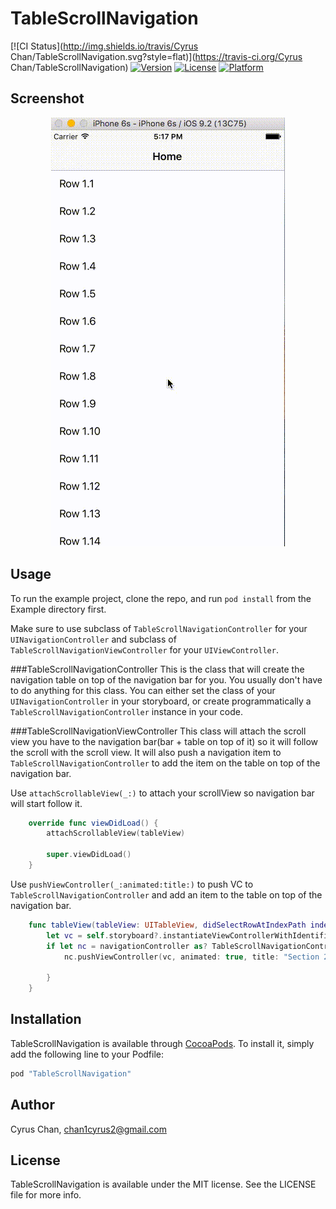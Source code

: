 # TableScrollNavigation
[![CI Status](http://img.shields.io/travis/Cyrus Chan/TableScrollNavigation.svg?style=flat)](https://travis-ci.org/Cyrus Chan/TableScrollNavigation)
[![Version](https://img.shields.io/cocoapods/v/TableScrollNavigation.svg?style=flat)](http://cocoapods.org/pods/TableScrollNavigation)
[![License](https://img.shields.io/cocoapods/l/TableScrollNavigation.svg?style=flat)](http://cocoapods.org/pods/TableScrollNavigation)
[![Platform](https://img.shields.io/cocoapods/p/TableScrollNavigation.svg?style=flat)](http://cocoapods.org/pods/TableScrollNavigation)

## Screenshot
<p align="center">
  <img width="374" height="686" src="screenshot.gif"/>
</p>


## Usage

To run the example project, clone the repo, and run `pod install` from the Example directory first.

Make sure to use subclass of `TableScrollNavigationController` for your `UINavigationController` and subclass of `TableScrollNavigationViewController` for your `UIViewController`.

###TableScrollNavigationController
This is the class that will create the navigation table on top of the navigation bar for you. You usually don't have to do anything for this class. You can either set the class of your `UINavigationController` in your storyboard, or create programmatically a `TableScrollNavigationController` instance in your code.

###TableScrollNavigationViewController
This class will attach the scroll view you have to the navigation bar(bar + table on top of it) so it will follow the scroll with the scroll view. It will also push a navigation item to `TableScrollNavigationController` to add the item on the table on top of the navigation bar.

Use `attachScrollableView(_:)` to attach your scrollView so navigation bar will start follow it.
```swift
    override func viewDidLoad() {
        attachScrollableView(tableView)
        
        super.viewDidLoad()
    }
```
Use `pushViewController(_:animated:title:)` to push VC to `TableScrollNavigationController` and add an item to the table on top of the navigation bar.
```swift
    func tableView(tableView: UITableView, didSelectRowAtIndexPath indexPath: NSIndexPath) {
        let vc = self.storyboard?.instantiateViewControllerWithIdentifier("ViewController") as! ViewController
        if let nc = navigationController as? TableScrollNavigationController{
            nc.pushViewController(vc, animated: true, title: "Section 2.1")
            
        }
    }
```

## Installation

TableScrollNavigation is available through [CocoaPods](http://cocoapods.org). To install
it, simply add the following line to your Podfile:

```ruby
pod "TableScrollNavigation"
```

## Author

Cyrus Chan, chan1cyrus2@gmail.com

## License

TableScrollNavigation is available under the MIT license. See the LICENSE file for more info.
